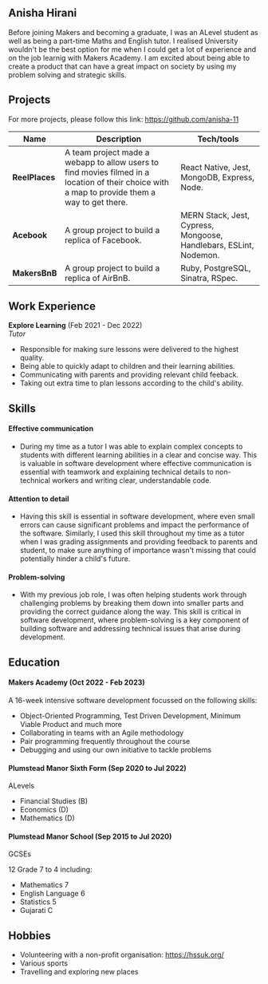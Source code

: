 ## Anisha Hirani

Before joining Makers and becoming a graduate, I was an ALevel student as well as being a part-time Maths and English tutor. I realised University wouldn't be the best option for me when I could get a lot of experience and on the job learnig with Makers Academy. I am excited about being able to create a product that can have a great impact on society by using my problem solving and strategic skills.

## Projects
For more projects, please follow this link: https://github.com/anisha-11

| Name                         | Description       | Tech/tools        |
| ---------------------------- | ----------------- | ----------------- |
| **ReelPlaces**               | A team project made a webapp to allow users to find movies filmed in a location of their choice with a map to provide them a way to get there. | React Native, Jest, MongoDB, Express, Node. |
| **Acebook** | A group project to build a replica of Facebook. | MERN Stack, Jest, Cypress, Mongoose, Handlebars, ESLint, Nodemon.|
| **MakersBnB** | A group project to build a replica of AirBnB. | Ruby, PostgreSQL, Sinatra, RSpec.|

## Work Experience

**Explore Learning** (Feb 2021 - Dec 2022)  
_Tutor_

- Responsible for making sure lessons were delivered to the highest quality. 
- Being able to quickly adapt to children and their learning abilities.
- Communicating with parents and providing relevant child feeback.
- Taking out extra time to plan lessons according to the child's ability.

## Skills

#### Effective communication

- During my time as a tutor I was able to explain complex concepts to students with different learning abilities in a clear and concise way. This is valuable in software development where effective communication is essential with teamwork and explaining technical details to non-technical workers and writing clear, understandable code. 

#### Attention to detail

- Having this skill is essential in software development, where even small errors can cause significant problems and impact the performance of the software. Similarly, I used this skill throughout my time as a tutor when I was grading assignments and providing feedback to parents and student, to make sure anything of importance wasn't missing that could potentially hinder a child's future.

#### Problem-solving

- With my previous job role, I was often helping students work through challenging problems by breaking them down into smaller parts and providing the correct guidance along the way. This skill is critical in software development, where problem-solving is a key component of building software and addressing technical issues that arise during development.

## Education

#### Makers Academy (Oct 2022 - Feb 2023)

A 16-week intensive software development focussed on the following skills:
- Object-Oriented Programming, Test Driven Development, Minimum Viable Product and much more
- Collaborating in teams with an Agile methodology
- Pair programming frequently throughout the course
- Debugging and using our own initiative to tackle problems 

#### Plumstead Manor Sixth Form (Sep 2020 to Jul 2022)

ALevels

- Financial Studies (B)
- Economics (D)
- Mathematics (D)

#### Plumstead Manor School (Sep 2015 to Jul 2020)

GCSEs

12 Grade 7 to 4 including:
- Mathematics 7 
- English Language 6 
- Statistics 5
- Gujarati C

## Hobbies

- Volunteering with a non-profit organisation: https://hssuk.org/
- Various sports 
- Travelling and exploring new places
